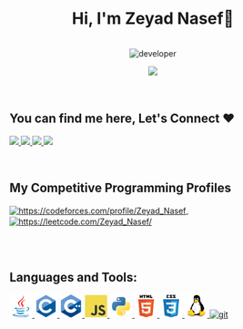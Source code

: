 <h1 align="center">Hi, I'm Zeyad Nasef👋</h1>
<br>

<div align="center">
        <img src='https://user-images.githubusercontent.com/60513866/193420194-36d02223-e2b7-4f5b-9327-6a331b842456.gif' alt='developer' />
</div>

<p align="center">
  <a href="https://github.com/DenverCoder1/readme-typing-svg"><img src="https://readme-typing-svg.herokuapp.com?color=36BCF7FF&center=true&vCenter=true&lines=Computer+Science+Student;Software+Developer;Competitive+Programmer;Always+have+a+passion+for+learning&center=true&width=500&height=50"></a>
</p>

<br>

<h2>You can find me here, Let's Connect ❤️</h2>
<p>
    <a href="https://www.linkedin.com/in/zeyad-nasef-aa0a49201/">
        <img src="https://img.shields.io/badge/Linkedin-0b66c3?style=flat&logo=linkedin&logoColor=white"/>
    </a>
    <a href="https://t.me/Zeyad_Nasef">
        <img src="https://img.shields.io/badge/Telegram-1a8ad5?style=flat&logo=Telegram&logoColor=white"/>
    </a>
    <a href="https://www.facebook.com/zeiad.nasef/">
        <img src="https://img.shields.io/badge/facebook-3982e4?style=flat&logo=facebook&logoColor=white"/>
    </a>
    <a href="mailto:zeyadnasef85@gmail.com">
        <img src="https://img.shields.io/badge/Gmail-e34033?style=flat&logo=Gmail&logoColor=white"/>
    </a>
</p>

<br>

<h2>My Competitive Programming Profiles</h2>
    <a href="https://codeforces.com/profile/Zeyad_Nasef" target="blank">
        <img align="center" src="https://raw.githubusercontent.com/rahuldkjain/github-profile-readme-generator/master/src/images/icons/Social/codeforces.svg" alt="https://codeforces.com/profile/Zeyad_Nasef" height="30" width="40" />
    </a>
    &emsp; 
    <a href="https://leetcode.com/Zeyad_Nasef/" target="blank">
        <img align="center" src="https://raw.githubusercontent.com/rahuldkjain/github-profile-readme-generator/master/src/images/icons/Social/leet-code.svg" alt="https://leetcode.com/Zeyad_Nasef/" height="30" width="40" />
    </a>
</h2>

<br><br>

<h2>Languages and Tools:</h2>
<p> 
    <a href="https://www.java.com" target="_blank" rel="noreferrer">
        <img src="https://raw.githubusercontent.com/devicons/devicon/master/icons/java/java-original.svg" alt="java" width="40" height="40"/>
    </a>
    <a href="https://www.cprogramming.com/" target="_blank" rel="noreferrer">
        <img src="https://raw.githubusercontent.com/devicons/devicon/master/icons/c/c-original.svg" alt="c" width="40" height="40"/>
    </a> 
    <a href="https://www.w3schools.com/cpp/" target="_blank" rel="noreferrer">
        <img src="https://raw.githubusercontent.com/devicons/devicon/master/icons/cplusplus/cplusplus-original.svg" alt="cplusplus" width="40" height="40"/>
    </a> 
    <a href="https://developer.mozilla.org/en-US/docs/Web/JavaScript" target="_blank" rel="noreferrer">
        <img src="https://raw.githubusercontent.com/devicons/devicon/master/icons/javascript/javascript-original.svg" alt="javascript" width="40" height="40"/>
    </a> 
    <a href="https://www.python.org" target="_blank" rel="noreferrer">
        <img src="https://raw.githubusercontent.com/devicons/devicon/master/icons/python/python-original.svg" alt="python" width="40" height="40"/>
    </a>
    <a href="https://www.w3.org/html/" target="_blank" rel="noreferrer">
        <img src="https://raw.githubusercontent.com/devicons/devicon/master/icons/html5/html5-original-wordmark.svg" alt="html5" width="40" height="40"/>
    </a> 
    <a href="https://www.w3schools.com/css/" target="_blank" rel="noreferrer">
        <img src="https://raw.githubusercontent.com/devicons/devicon/master/icons/css3/css3-original-wordmark.svg" alt="css3" width="40" height="40"/>
    </a> 
    <a href="https://www.linux.org/" target="_blank" rel="noreferrer">
        <img src="https://raw.githubusercontent.com/devicons/devicon/master/icons/linux/linux-original.svg" alt="linux" width="40" height="40"/>
    </a> 
    <a href="https://git-scm.com/" target="_blank" rel="noreferrer">
        <img src="https://www.vectorlogo.zone/logos/git-scm/git-scm-icon.svg" alt="git" width="40" height="40"/>
    </a> 
</p>
